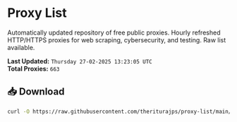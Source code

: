 # Proxy List

Automatically updated repository of free public proxies. Hourly refreshed HTTP/HTTPS proxies for web scraping, cybersecurity, and testing. Raw list available.

**Last Updated:** `Thursday 27-02-2025 13:23:05 UTC`  
**Total Proxies:** `663`

## 📥 Download
```bash
curl -O https://raw.githubusercontent.com/theriturajps/proxy-list/main/proxies.txt
